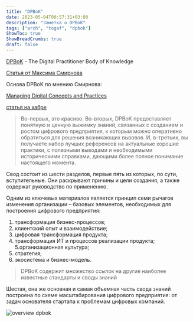 ```yaml
---
title: "DPBoK"
date: 2023-05-04T00:57:31+03:00
description: "Заметка о DPBoK"
tags: ["arch", "togaf", "dpbok"]
ShowToc: true
ShowBreadCrumbs: true
draft: false
---
```


[DPBoK](https://www.opengroup.org/dpbok) - The Digital Practitioner Body of Knowledge

[Статья от Максима Смирнова](https://mxsmirnov.com/2018/12/27/dpbok/)

Основа DPBoK по мнению Смирнова:
 
[Managing Digital Concepts and Practices](https://leanpub.com/digitaldelivery)

[статья на хабре](https://habr.com/ru/companies/lanit/articles/512340/)

> Во-первых, это красиво. Во-вторых, DPBoK предоставляет понятную и ценную выжимку знаний, связанных с созданием и ростом цифрового предприятия, к которым можно оперативно обратиться для решения возникающих вызовов. И, в-третьих, вы получаете набор лучших референсов на актуальные хорошие практики, с полезными выводами и необходимыми историческими справками, дающими более полное понимание настоящего момента.

Свод состоит из шести разделов, первые пять из которых, по сути, вступительные. Они раскрывают причины и цели создания, а также содержат руководство по применению.

Одним из ключевых материалов является принцип семи рычагов изменения организации – базовых элементов, необходимых для построения цифрового предприятия:

1. трансформация бизнес-процессов;
2. клиентский опыт и взаимодействие;
3. цифровая трансформация продукта;
4. трансформация ИТ и процессов реализации продукта;
5.организационная культура;
6. стратегия;
7. экосистема и бизнес-модель.

> DPBoK содержит множество ссылок на другие наиболее известные стандарты и своды знаний

Шестая, она же основная и самая объемная часть свода знаний построена по схеме масштабирования цифрового предприятия: от задач основателя стартапа к проблемам цифровых компаний.

![overview dpbok](https://habrastorage.org/r/w1560/getpro/habr/post_images/e13/9e8/e66/e139e8e66287fe02a5160b4becb62ab5.png)



